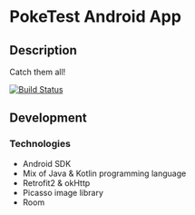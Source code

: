 # PokeTest Android App

## Description
Catch them all!

[![Build Status](https://travis-ci.org/rmuhamed/PokeTest.svg?branch=master)](https://travis-ci.org/rmuhamed/PokeTest)

## Development

### Technologies

- Android SDK
- Mix of Java & Kotlin programming language 
- Retrofit2 & okHttp
- Picasso image library
- Room 
